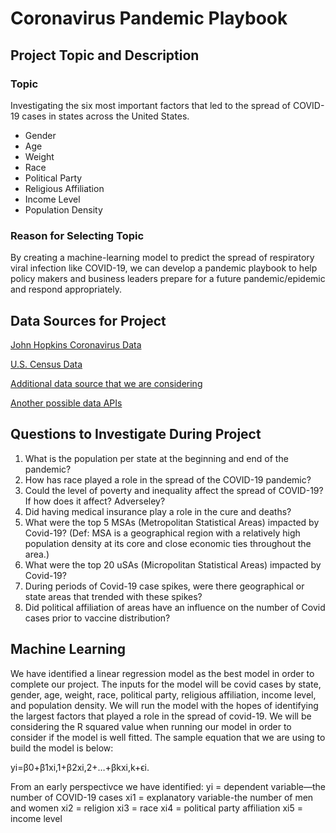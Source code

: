 # Coronavirus Pandemic Playbook

## Project Topic and Description

### Topic

Investigating the six most important factors that led to the spread of COVID-19 cases in states across the United States.
* Gender
* Age
* Weight
* Race
* Political Party
* Religious Affiliation
* Income Level
* Population Density

### Reason for Selecting Topic

By creating a machine-learning model to predict the spread of respiratory viral infection like COVID-19, we can develop a pandemic playbook to help policy makers and business leaders prepare for a future pandemic/epidemic and respond appropriately.  

## Data Sources for Project
[John Hopkins Coronavirus Data](https://coronavirus.jhu.edu/data/new-cases-50-states)

[U.S. Census Data](https://www.census.gov/data/developers/data-sets.html)

[Additional data source that we are considering](https://docs.google.com/document/d/10i01u6oQAUVCbk5VTL6G0rIsTF9JlO1I90XTCDXWTCA/edit)

[Another possible data APIs](https://blogs.mulesoft.com/dev-guides/track-covid-19/)

## Questions to Investigate During Project

1. What is the population per state at the beginning and end of the pandemic?
2. How has race played a role in the spread of the COVID-19 pandemic?
3. Could the level of poverty and inequality affect the spread of COVID-19? If how does it affect? Adverseley?
4. Did having medical insurance play a role in the cure and deaths?
5. What were the top 5 MSAs (Metropolitan Statistical Areas) impacted by Covid-19? (Def: MSA is a geographical region with a relatively high population density at its core and close economic ties throughout the area.)
6. What were the top 20 uSAs (Micropolitan Statistical Areas) impacted by Covid-19?
7. During periods of Covid-19 case spikes, were there geographical or state areas that trended with these spikes?
8. Did political affiliation of areas have an influence on the number of Covid cases prior to vaccine distribution?
 
## Machine Learning
We have identified a linear regression model as the best model in order to complete our project. The inputs for the model will be covid cases by state, gender, age, weight, race, political party, religious affiliation, income level, and population density. We will run the model with the hopes of identifying the largest factors that played a role in the spread of covid-19. We will be considering the R squared value when running our model in order to consider if the model is well fitted. The sample equation that we are using to build the model is below:

yi=β0+β1xi,1+β2xi,2+…+βkxi,k+ϵi.

From an early perspectivce we have identified:
yi = dependent variable—the number of COVID-19 cases
xi1 = explanatory variable-the number of men and women
xi2 = religion
xi3 = race
xi4 = political party affiliation
xi5 = income level

